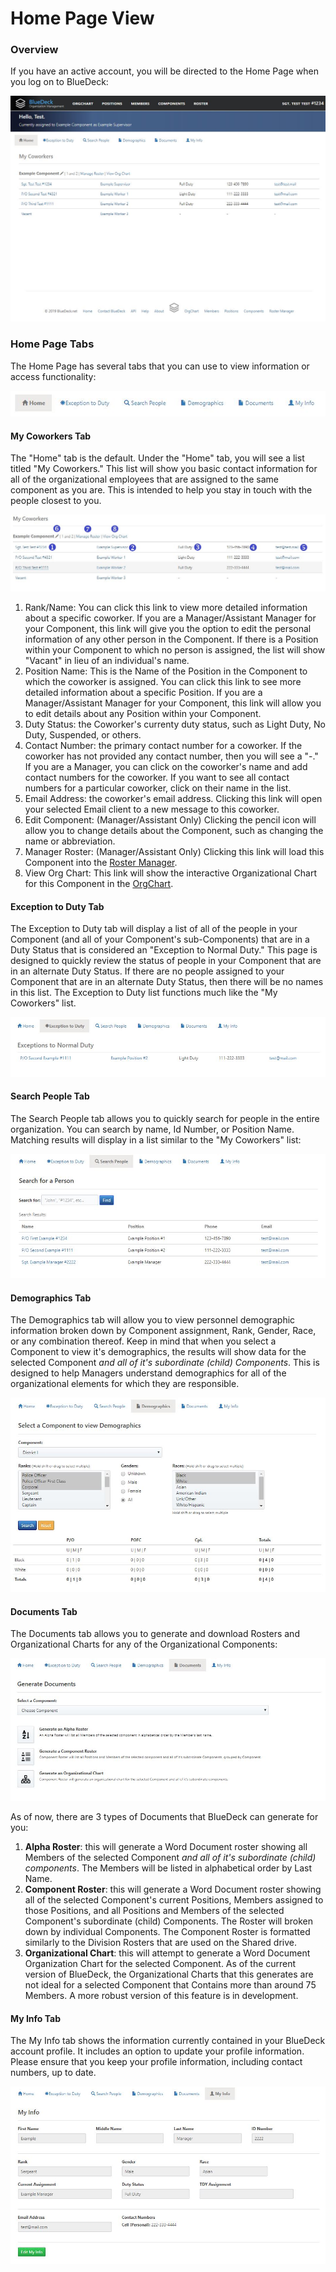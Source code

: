 # Home Page View

### Overview
If you have an active account, you will be directed to the Home Page when you log on to BlueDeck:


![picture alt](../images/homepage_home.JPG "Home Page")

### Home Page Tabs
The Home Page has several tabs that you can use to view information or access functionality:


![picture alt](../images/homepage_tabs.JPG "Home Page Tabs")

#### My Coworkers Tab
The "Home" tab is the default. Under the "Home" tab, you will see a list titled "My Coworkers." This list will show you basic contact information for all of the organizational employees that are assigned to the same component as you are. This is intended to help you stay in touch with the people closest to you.

![picture alt](../images/homepage_myCoworkers.JPG "My Coworkers")

1. Rank/Name: You can click this link to view more detailed information about a specific coworker. If you are a Manager/Assistant Manager for your Component, this link will give you the option to edit the personal information of any other person in the Component. If there is a Position within your Component to which no person is assigned, the list will show "Vacant" in lieu of an individual's name.
2. Position Name: This is the Name of the Position in the Component to which the coworker is assigned. You can click this link to see more detailed information about a specific Position. If you are a Manager/Assistant Manager for your Component, this link will allow you to edit details about any Position within your Component.
3. Duty Status: the Coworker's currenty duty status, such as Light Duty, No Duty, Suspended, or others.
4. Contact Number: the primary contact number for a coworker. If the coworker has not provided any contact number, then you will see a "-." If you are a Manager, you can click on the coworker's name and add contact numbers for the coworker. If you want to see all contact numbers for a particular coworker, click on their name in the list.
5. Email Address: the coworker's email address. Clicking this link will open your selected Email client to a new message to this coworker.
6. Edit Component: (Manager/Assistant Only) Clicking the pencil icon will allow you to change details about the Component, such as changing the name or abbreviation.
7. Manager Roster: (Manager/Assistant Only) Clicking this link will load this Component into the [Roster Manager](roster_manager.md).
8. View Org Chart: This link will show the interactive Organizational Chart for this Component in the [OrgChart](org_chart.md).

#### Exception to Duty Tab
The Exception to Duty tab will display a list of all of the people in your Component (and all of your Component's sub-Components) that are in a Duty Status that is considered an "Exception to Normal Duty." This page is designed to quickly review the status of people in your Component that are in an alternate Duty Status. If there are no people assigned to your Component that are in an alternate Duty Status, then there will be no names in this list. The Exception to Duty list functions much like the "My Coworkers" list.

![picture alt](../images/homepage_exceptionToDuty.JPG "Exception to Duty")

#### Search People Tab
The Search People tab allows you to quickly search for people in the entire organization. You can search by name, Id Number, or Position Name. Matching results will display in a list similar to the "My Coworkers" list:

![picture alt](../images/homepage_searchPeople.JPG "Search People")


#### Demographics Tab
The Demographics tab will allow you to view personnel demographic information broken down by Component assignment, Rank, Gender, Race, or any combination thereof. Keep in mind that when you select a Component to view it's demographics, the results will show data for the selected Component *and all of it's subordinate (child) Components*. This is designed to help Managers understand demographics for all of the organizational elements for which they are responsible.

![picture alt](../images/homepage_demographics.JPG "Demographics")


#### Documents Tab
The Documents tab allows you to generate and download Rosters and Organizational Charts for any of the Organizational Components:

![picture alt](../images/homepage_documents.JPG "Documents")

As of now, there are 3 types of Documents that BlueDeck can generate for you:
1. **Alpha Roster**: this will generate a Word Document roster showing all Members of the selected Component *and all of it's subordinate (child) components*. The Members will be listed in alphabetical order by Last Name.
2. **Component Roster**: this will generate a Word Document roster showing all of the selected Component's current Positions, Members assigned to those Positions, and all Positions and Members of the selected Component's subordinate (child) Components. The Roster will broken down by individual Components. The Component Roster is formatted similarly to the Division Rosters that are used on the Shared drive.
3. **Organizational Chart**: this will attempt to generate a Word Document Organization Chart for the selected Component. As of the current version of BlueDeck, the Organizational Charts that this generates are not ideal for a selected Component that Contains more than around 75 Members. A more robust version of this feature is in development.

#### My Info Tab
The My Info tab shows the information currently contained in your BlueDeck account profile. It includes an option to update your profile information. Please ensure that you keep your profile information, including contact numbers, up to date.

![picture alt](../images/homepage_myInfo.JPG "My Info")